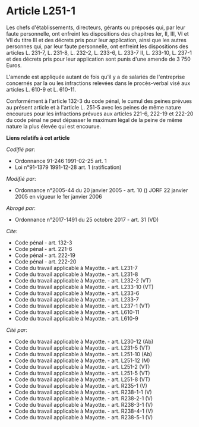 # Article L251-1

Les chefs d'établissements, directeurs, gérants ou préposés qui, par leur faute personnelle, ont enfreint les dispositions
des chapitres Ier, II, III, VI et VII du titre III et des décrets pris pour leur application, ainsi que les autres personnes
qui, par leur faute personnelle, ont enfreint les dispositions des articles L. 231-7, L. 231-8, L. 232-2, L. 233-6, L. 233-7
II, L. 233-10, L. 237-1 et des décrets pris pour leur application sont punis d'une amende de 3 750 Euros.

L'amende est appliquée autant de fois qu'il y a de salariés de l'entreprise concernés par la ou les infractions relevées dans
le procès-verbal visé aux articles L. 610-9 et L. 610-11.

Conformément à l'article 132-3 du code pénal, le cumul des peines prévues au présent article et à l'article L. 251-5 avec les
peines de même nature encourues pour les infractions prévues aux articles 221-6, 222-19 et 222-20 du code pénal ne peut
dépasser le maximum légal de la peine de même nature la plus élevée qui est encourue.

**Liens relatifs à cet article**

_Codifié par_:

  - Ordonnance 91-246 1991-02-25 art. 1
  - Loi n°91-1379 1991-12-28 art. 1 (ratification)

_Modifié par_:

  - Ordonnance n°2005-44 du 20 janvier 2005 - art. 10 () JORF 22 janvier 2005 en vigueur le 1er janvier 2006

_Abrogé par_:

  - Ordonnance n°2017-1491 du 25 octobre 2017 - art. 31 (VD)

_Cite_:

  - Code pénal - art. 132-3
  - Code pénal - art. 221-6
  - Code pénal - art. 222-19
  - Code pénal - art. 222-20
  - Code du travail applicable à Mayotte. - art. L231-7
  - Code du travail applicable à Mayotte. - art. L231-8
  - Code du travail applicable à Mayotte. - art. L232-2 (VT)
  - Code du travail applicable à Mayotte. - art. L233-10 (VT)
  - Code du travail applicable à Mayotte. - art. L233-6
  - Code du travail applicable à Mayotte. - art. L233-7
  - Code du travail applicable à Mayotte. - art. L237-1 (VT)
  - Code du travail applicable à Mayotte. - art. L610-11
  - Code du travail applicable à Mayotte. - art. L610-9

_Cité par_:

  - Code du travail applicable à Mayotte. - art. L230-12 (Ab)
  - Code du travail applicable à Mayotte. - art. L231-5 (VT)
  - Code du travail applicable à Mayotte. - art. L251-10 (Ab)
  - Code du travail applicable à Mayotte. - art. L251-12 (M)
  - Code du travail applicable à Mayotte. - art. L251-2 (VT)
  - Code du travail applicable à Mayotte. - art. L251-5 (VT)
  - Code du travail applicable à Mayotte. - art. L251-8 (VT)
  - Code du travail applicable à Mayotte. - art. R235-1 (V)
  - Code du travail applicable à Mayotte. - art. R238-1-1 (V)
  - Code du travail applicable à Mayotte. - art. R238-2-1 (V)
  - Code du travail applicable à Mayotte. - art. R238-3-1 (V)
  - Code du travail applicable à Mayotte. - art. R238-4-1 (V)
  - Code du travail applicable à Mayotte. - art. R238-5-1 (V)
